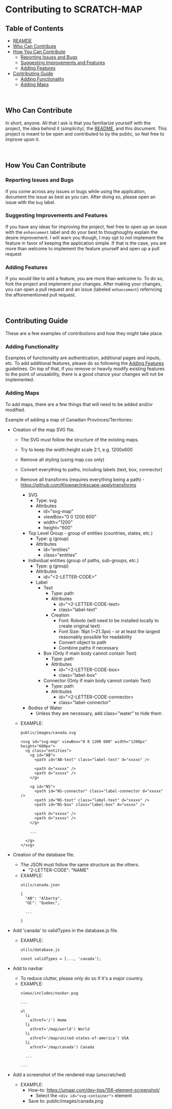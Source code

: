 # Contributing to SCRATCH-MAP

## Table of Contents
  * [REAMDE](README.md)
  * [Who Can Contribute](#who-can-contribute)
  * [How You Can Contribute](#how-you-can-contribute)
    * [Reporting Issues and Bugs](#reporting-issues-and-bugs)
    * [Suggesting Improvements and Features](#suggesting-improvements-and-features)
    * [Adding Features](#adding-features)
  * [Contributing Guide](#contributing-guide)
    * [Adding Functionality](#adding-functionality)
    * [Adding Maps](#adding-maps)

<br/>

## Who Can Contribute
In short, anyone. All that I ask is that you familiarize yourself with the project, the idea behind it (simplicity), the [README](README.md), and this document. This project is meant to be open and contributed to by the public, so feel free to improve upon it.

<br/>

## How You Can Contribute

### Reporting Issues and Bugs
If you come across any issues or bugs while using the application, document the issue as best as you can. After doing so, please open an issue with the `bug` label.

### Suggesting Improvements and Features
If you have any ideas for improving the project, feel free to open up an issue with the `enhancement` label and do your best to thoughoughly explain the desire improvement. I will warn you though, I may opt to not implement the feature in favor of keeping the application simple. If that is the case, you are more than welcome to implement the feature yourself and open up a pull request

### Adding Features
If you would like to add a feature, you are more than welcome to. To do so, fork the project and implement your changes. After making your changes, you can open a pull request and an issue (labeled `enhancement`) referncing the afforementioned pull request.

<br/>

## Contributing Guide
These are a few examples of contributions and how they might take place.

### Adding Functionality
Examples of functionality are authentication, additional pages and inputs, etc. To add additional features, please do so following the [Adding Features](#adding-features) guidelines. On top of that, if you remove or heavily modify existing features to the point of unusability, there is a good chance your changes will not be implemented.

### Adding Maps
To add maps, there are a few things that will need to be added and/or modified.

Example of adding a map of Canadian Provinces/Territories:

  * Creation of the map SVG file.
    * The SVG must follow the structure of the existing maps.
    * Try to keep the width:height scale 2:1, e.g. 1200x600
    * Remove all styling (using map.css only)
    * Convert everything to paths, including labels (text, box, connector)
    * Remove all transforms (requires everything being a path) - https://github.com/Klowner/inkscape-applytransforms
      * SVG
        * Type: svg
        * Attributes
          * id="svg-map"
          * viewBox="0 0 1200 600"
          * width="1200"
          * height="600"
      * Top Level Group - group of entities (countries, states, etc.)
        * Type: g (group)
        * Attributes
          * id="entities"
          * class="entities"
      * Individual entities (group of paths, sub-groups, etc.)
        * Type: g (group)
        * Attributes
          * id="<2-LETTER-CODE>"
        * Label
          * Text
            * Type: path
            * Attributes
              * id="<2-LETTER-CODE-text>
              * class="label-text"
            * Creation
              * Font: Roboto (will need to be installed locally to create original text)
              * Font Size: 16pt (~21.3px) - or at least the largest reasonably possible for readability
              * Convert object to path
              * Combine paths if necessary
          * Box (Only if main body cannot contain Text)
            * Type: path
            * Attributes
              * id="<2-LETTER-CODE-box>
              * class="label-box"
          * Connector (Only if main body cannot contain Text)
            * Type: path
            * Attributes
              * id="<2-LETTER-CODE-connector>
              * class="label-connector"
      * Bodies of Water
        * Unless they are necessary, add class="water" to hide them

    * EXAMPLE:
      ```
      public/images/canada.svg

      <svg id="svg-map" viewBox="0 0 1200 600" width="1200px" height="600px">
        <g class="entities">
          <g id="AB">
            <path id="AB-text" class="label-text" d="xxxxx" />
          
            <path d="xxxxx" />
            <path d="xxxxx" />
          </g>

          <g id="NS">
            <path id="NS-connector" class="label-connector d="xxxxx" />
            <path id="NS-text" class="label-text" d="xxxxx" />
            <path id="NS-box" class="label-box" d="xxxxx" />

            <path d="xxxxx" />
            <path d="xxxxx" />
          </g>

          ...

        </g>
      </svg>
      ```

  * Creation of the database file.
    * The JSON must follow the same structure as the others.
      * "2-LETTER-CODE": "NAME"
    * EXAMPLE:
      ```
      utils/canada.json

      {
        "AB": "Alberta",
        "QC": "Quebec",

        ...

      }
      ```

  * Add 'canada' to validTypes in the database.js file.
    * EXAMPLE:
      ```
      utils/database.js

      const validTypes = [..., 'canada'];
      ```
  
  * Add to navbar
    * To reduce clutter, please only do so if it's a major country.
    * EXAMPLE:
      ```
      views/includes/navbar.pug

      ...

      ul
        li
          a(href='/') Home
        li
          a(href='/map/world') World
        li
          a(href='/map/united-states-of-america') USA
        li
          a(href='/map/canada') Canada

        ...
      
      ...
      ```
  
  * Add a screenshot of the rendered map (unscratched)
    * EXAMPLE:
      * How-to: https://umaar.com/dev-tips/156-element-screenshot/
        * Select the `<div id="svg-container">` element
      * Save to: public/images/canada.png